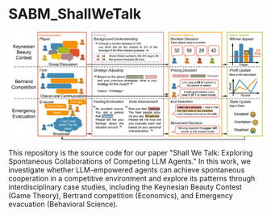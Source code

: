 # SABM_ShallWeTalk

![Workflow](https://github.com/wuzengqing001225/SABM_ShallWeTalk/blob/main/IMG/workflow.png?raw=true)

This repository is the source code for our paper "Shall We Talk: Exploring Spontaneous Collaborations of Competing LLM Agents." In this work, we investigate whether LLM-empowered agents can achieve spontaneous cooperation in a competitive environment and explore its patterns through interdisciplinary case studies, including the Keynesian Beauty Contest (Game Theory), Bertrand competition (Economics), and Emergency evacuation (Behavioral Science).

